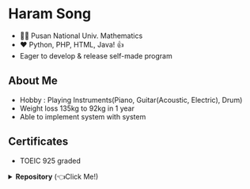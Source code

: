 # Haram Song

* 👨‍🎓 Pusan National Univ. Mathematics
* ❤️ Python, PHP, HTML, Java! 👍
* Eager to develop & release self-made program  

## About Me

*  Hobby : Playing Instruments(Piano, Guitar(Acoustic, Electric), Drum)
*  Weight loss 135kg to 92kg in 1 year
*  Able to implement system with system

## Certificates

*  TOEIC 925 graded
  

<details><summary><b>Repository</b>  (👈Click Me!)</summary>
       <h4>
           👨‍💼 Comapny & Internship 
    	</h4>
        <p>1. [Danvi] Floating population analysis using Data Spider(WDS) <a href="https://github.com/haramsong/danviproject">repo</a><br>
            </p>
    <h4>
        💻 Personal Project
    </h4>
    <p>
        1. [Member Management] Ping-pong member management system with personal GUI <a href="https://github.com/haramsong/membermgmt">repo</a><br>
    </p>
    <p>
        2. [Cram School Management] Cram school schedule, data management system based on system development methodology procedure <a href="https://github.com/haramsong/hakwonmgmt">repo</a><br>
    </p>
    <p>
        3. [Random Class Scheduler] Random class scheduler for university based on system development methodology procedure <a href="https://github.com/haramsong/classschedule">repo</a><br>
    </p>
</details>

